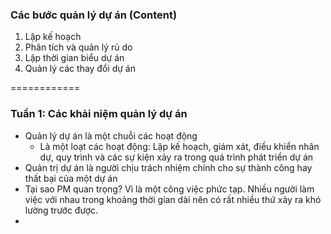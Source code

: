 ### Các bước quản lý dự án (Content)
1. Lập kế hoạch
2. Phân tích và quản lý rủ do
3. Lập thời gian biểu dự án
4. Quản lý các thay đổi dự án

============
### Tuần 1: Các khải niệm quản lý dự án
  * Quản lý dự án là một chuỗi các hoạt động
    * Là một loạt các hoạt động: Lập kế hoạch, giám xát, điều khiển nhân dự, quy trình và các sự kiện xảy ra trong quá trình phát triển dự án
  * Quản trị dự án là người chịu trách nhiệm chính cho sự thành công hay thất bại của một dự án
  * Tại sao PM quan trọng? Vì là một công việc phức tạp. Nhiều người làm việc với nhau trong khoảng thời gian dài nên có rất nhiều thứ xảy ra khó lường trước được.
  * 
